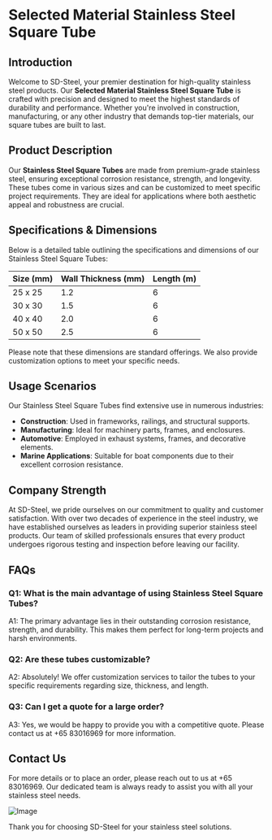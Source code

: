 # Selected Material Stainless Steel Square Tube

## Introduction

Welcome to SD-Steel, your premier destination for high-quality stainless steel products. Our **Selected Material Stainless Steel Square Tube** is crafted with precision and designed to meet the highest standards of durability and performance. Whether you're involved in construction, manufacturing, or any other industry that demands top-tier materials, our square tubes are built to last.

## Product Description

Our **Stainless Steel Square Tubes** are made from premium-grade stainless steel, ensuring exceptional corrosion resistance, strength, and longevity. These tubes come in various sizes and can be customized to meet specific project requirements. They are ideal for applications where both aesthetic appeal and robustness are crucial.

## Specifications & Dimensions

Below is a detailed table outlining the specifications and dimensions of our Stainless Steel Square Tubes:

| Size (mm) | Wall Thickness (mm) | Length (m) |
|-----------|---------------------|------------|
| 25 x 25   | 1.2                 | 6          |
| 30 x 30   | 1.5                 | 6          |
| 40 x 40   | 2.0                 | 6          |
| 50 x 50   | 2.5                 | 6          |

Please note that these dimensions are standard offerings. We also provide customization options to meet your specific needs.

## Usage Scenarios

Our Stainless Steel Square Tubes find extensive use in numerous industries:

- **Construction**: Used in frameworks, railings, and structural supports.
- **Manufacturing**: Ideal for machinery parts, frames, and enclosures.
- **Automotive**: Employed in exhaust systems, frames, and decorative elements.
- **Marine Applications**: Suitable for boat components due to their excellent corrosion resistance.

## Company Strength

At SD-Steel, we pride ourselves on our commitment to quality and customer satisfaction. With over two decades of experience in the steel industry, we have established ourselves as leaders in providing superior stainless steel products. Our team of skilled professionals ensures that every product undergoes rigorous testing and inspection before leaving our facility.

## FAQs

### Q1: What is the main advantage of using Stainless Steel Square Tubes?
A1: The primary advantage lies in their outstanding corrosion resistance, strength, and durability. This makes them perfect for long-term projects and harsh environments.

### Q2: Are these tubes customizable?
A2: Absolutely! We offer customization services to tailor the tubes to your specific requirements regarding size, thickness, and length.

### Q3: Can I get a quote for a large order?
A3: Yes, we would be happy to provide you with a competitive quote. Please contact us at +65 83016969 for more information.

## Contact Us

For more details or to place an order, please reach out to us at +65 83016969. Our dedicated team is always ready to assist you with all your stainless steel needs.

![Image](https://github.com/user-attachments/assets/2567258e-e124-4816-932d-1809bd27ef0b)

Thank you for choosing SD-Steel for your stainless steel solutions.